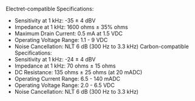 Electret-compatible Specifications:
- Sensitivity at 1 kHz: -35 ± 4 dBV
- Impedance at 1 kHz: 1600 ohms ± 35% ohms
- Maximum Drain Current: 0.5 mA at 1.5 VDC
- Operating Voltage Range: 1.1 - 9 VDC
- Noise Cancellation: NLT 6 dB (300 Hz to 3.3 kHz)
Carbon-compatible Specifications:
- Sensitivity at 1 kHz: -24 ± 4 dBV
- Impedance at 1 kHz: 70 ohms ± 15 ohms
- DC Resistance: 135 ohms ± 25 ohms (at 20 mADC)
- Operating Current Range: 6.5 - 140 mADC
- Operating Voltage Range: 2.0 - 6.5 VDC
- Noise Cancellation: NLT 6 dB (300 Hz to 3.3 kHz)
